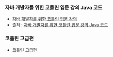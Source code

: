 ### 자바 개발자를 위한 코틀린 입문 강의 Java 코드

- [자바 개발자를 위한 코틀린 입문 강의](https://inf.run/A9p7)
- 출처 : [자바 개발자를 위한 코틀린 입문 강의 Java 코드](https://github.com/lannstark/java-to-kotlin-starter-guide)

### 코틀린 고급편
- [코틀린 고급편](https://www.inflearn.com/course/%EC%BD%94%ED%8B%80%EB%A6%B0-%EA%B3%A0%EA%B8%89%ED%8E%B8/dashboard)